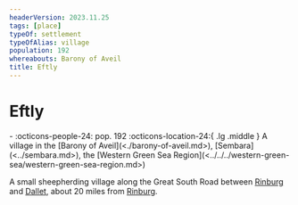 ```yaml
---
headerVersion: 2023.11.25
tags: [place]
typeOf: settlement
typeOfAlias: village
population: 192
whereabouts: Barony of Aveil
title: Eftly
---
```


# Eftly
<div class="grid cards ext-narrow-margin ext-one-column" markdown>
-  
    :octicons-people-24: pop. 192  
    :octicons-location-24:{ .lg .middle } A village in the [Barony of Aveil](<./barony-of-aveil.md>), [Sembara](<../sembara.md>), the [Western Green Sea Region](<../../../western-green-sea/western-green-sea-region.md>)  
</div>


A small sheepherding village along the Great South Road between [Rinburg](<./rinburg.md>) and [Dallet](<cleenseau-region/dallet.md>), about 20 miles from [Rinburg](<./rinburg.md>). 
